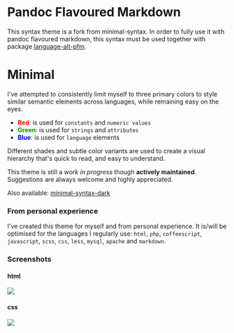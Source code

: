 # Pandoc Flavoured Markdown

This syntax theme is a fork from minimal-syntax. In order to fully use it with pandoc flavoured markdown, this syntax must be used together with package [language-alt-pfm](https://atom.io/packages/language-alt-pfm). 

# Minimal

I've attempted to consistently limit myself to three primary colors to style similar semantic elements across languages, while remaining easy on the eyes.

- <span style='color:#e10'>**Red**</span>: is used for `constants` and `numeric values`
- <span style='color:#090'>**Green**</span>: is used for `strings` and `attributes`
- <span style='color:#00f'>**Blue**</span>: is used for `language` elements

Different shades and subtle color variants are used to create a visual hierarchy that's quick to read, and easy to understand.

This theme is still a _work in progress_ though **actively maintained**. Suggestions are always welcome and highly appreciated.

Also available: [minimal-syntax-dark](https://atom.io/packages/minimal-syntax-dark)

### From personal experience

I've created this theme for myself and from personal experience. It is/will be optimised for the languages I regularly use: `html`, `php`, `coffeescript`, `javascript`, `scss`, `css`, `less`, `mysql`, `apache` and `markdown`.

### Screenshots

#### html
![](https://github.com/burodepeper/minimal-syntax/raw/master/screenshots/minimal-html.png)

#### css
![](https://github.com/burodepeper/minimal-syntax/raw/master/screenshots/minimal-css.png)
